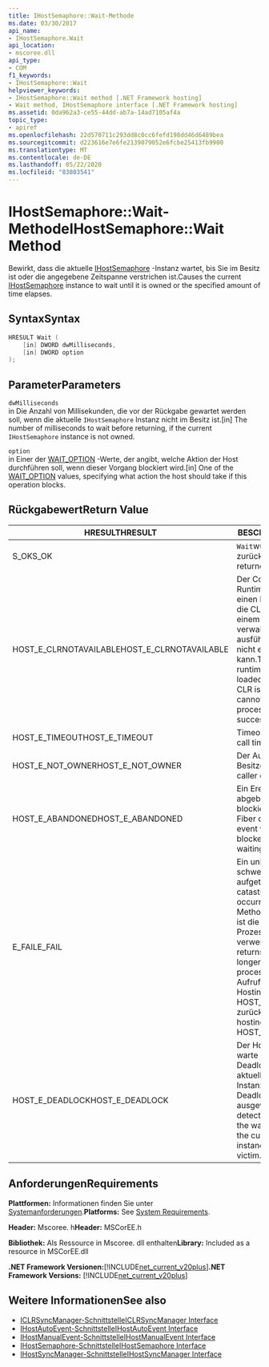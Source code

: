 ```yaml
---
title: IHostSemaphore::Wait-Methode
ms.date: 03/30/2017
api_name:
- IHostSemaphore.Wait
api_location:
- mscoree.dll
api_type:
- COM
f1_keywords:
- IHostSemaphore::Wait
helpviewer_keywords:
- IHostSemaphore::Wait method [.NET Framework hosting]
- Wait method, IHostSemaphore interface [.NET Framework hosting]
ms.assetid: 0da962a3-ce55-44dd-ab7a-14ad7105af4a
topic_type:
- apiref
ms.openlocfilehash: 22d570711c293dd8c0cc6fefd198dd46d6489bea
ms.sourcegitcommit: d223616e7e6fe2139079052e6fcbe25413fb9900
ms.translationtype: MT
ms.contentlocale: de-DE
ms.lasthandoff: 05/22/2020
ms.locfileid: "83803541"
---
```

# <a name="ihostsemaphorewait-method"></a><span data-ttu-id="e4473-102">IHostSemaphore::Wait-Methode</span><span class="sxs-lookup"><span data-stu-id="e4473-102">IHostSemaphore::Wait Method</span></span>
<span data-ttu-id="e4473-103">Bewirkt, dass die aktuelle [IHostSemaphore](ihostsemaphore-interface.md) -Instanz wartet, bis Sie im Besitz ist oder die angegebene Zeitspanne verstrichen ist.</span><span class="sxs-lookup"><span data-stu-id="e4473-103">Causes the current [IHostSemaphore](ihostsemaphore-interface.md) instance to wait until it is owned or the specified amount of time elapses.</span></span>  
  
## <a name="syntax"></a><span data-ttu-id="e4473-104">Syntax</span><span class="sxs-lookup"><span data-stu-id="e4473-104">Syntax</span></span>  
  
```cpp  
HRESULT Wait (  
    [in] DWORD dwMilliseconds,  
    [in] DWORD option  
);  
```  
  
## <a name="parameters"></a><span data-ttu-id="e4473-105">Parameter</span><span class="sxs-lookup"><span data-stu-id="e4473-105">Parameters</span></span>  
 `dwMilliseconds`  
 <span data-ttu-id="e4473-106">in Die Anzahl von Millisekunden, die vor der Rückgabe gewartet werden soll, wenn die aktuelle `IHostSemaphore` Instanz nicht im Besitz ist.</span><span class="sxs-lookup"><span data-stu-id="e4473-106">[in] The number of milliseconds to wait before returning, if the current `IHostSemaphore` instance is not owned.</span></span>  
  
 `option`  
 <span data-ttu-id="e4473-107">in Einer der [WAIT_OPTION](wait-option-enumeration.md) -Werte, der angibt, welche Aktion der Host durchführen soll, wenn dieser Vorgang blockiert wird.</span><span class="sxs-lookup"><span data-stu-id="e4473-107">[in] One of the [WAIT_OPTION](wait-option-enumeration.md) values, specifying what action the host should take if this operation blocks.</span></span>  
  
## <a name="return-value"></a><span data-ttu-id="e4473-108">Rückgabewert</span><span class="sxs-lookup"><span data-stu-id="e4473-108">Return Value</span></span>  
  
|<span data-ttu-id="e4473-109">HRESULT</span><span class="sxs-lookup"><span data-stu-id="e4473-109">HRESULT</span></span>|<span data-ttu-id="e4473-110">BESCHREIBUNG</span><span class="sxs-lookup"><span data-stu-id="e4473-110">Description</span></span>|  
|-------------|-----------------|  
|<span data-ttu-id="e4473-111">S_OK</span><span class="sxs-lookup"><span data-stu-id="e4473-111">S_OK</span></span>|<span data-ttu-id="e4473-112">`Wait`wurde erfolgreich zurückgegeben.</span><span class="sxs-lookup"><span data-stu-id="e4473-112">`Wait` returned successfully.</span></span>|  
|<span data-ttu-id="e4473-113">HOST_E_CLRNOTAVAILABLE</span><span class="sxs-lookup"><span data-stu-id="e4473-113">HOST_E_CLRNOTAVAILABLE</span></span>|<span data-ttu-id="e4473-114">Der Common Language Runtime (CLR) wurde nicht in einen Prozess geladen, oder die CLR befindet sich in einem Zustand, in dem Sie verwalteten Code nicht ausführen oder den-Befehl nicht erfolgreich verarbeiten kann.</span><span class="sxs-lookup"><span data-stu-id="e4473-114">The common language runtime (CLR) has not been loaded into a process, or the CLR is in a state in which it cannot run managed code or process the call successfully.</span></span>|  
|<span data-ttu-id="e4473-115">HOST_E_TIMEOUT</span><span class="sxs-lookup"><span data-stu-id="e4473-115">HOST_E_TIMEOUT</span></span>|<span data-ttu-id="e4473-116">Timeout des Aufrufes.</span><span class="sxs-lookup"><span data-stu-id="e4473-116">The call timed out.</span></span>|  
|<span data-ttu-id="e4473-117">HOST_E_NOT_OWNER</span><span class="sxs-lookup"><span data-stu-id="e4473-117">HOST_E_NOT_OWNER</span></span>|<span data-ttu-id="e4473-118">Der Aufrufer ist nicht Besitzer der Sperre.</span><span class="sxs-lookup"><span data-stu-id="e4473-118">The caller does not own the lock.</span></span>|  
|<span data-ttu-id="e4473-119">HOST_E_ABANDONED</span><span class="sxs-lookup"><span data-stu-id="e4473-119">HOST_E_ABANDONED</span></span>|<span data-ttu-id="e4473-120">Ein Ereignis wurde abgebrochen, während ein blockierter Thread oder eine Fiber darauf wartete.</span><span class="sxs-lookup"><span data-stu-id="e4473-120">An event was canceled while a blocked thread or fiber was waiting on it.</span></span>|  
|<span data-ttu-id="e4473-121">E_FAIL</span><span class="sxs-lookup"><span data-stu-id="e4473-121">E_FAIL</span></span>|<span data-ttu-id="e4473-122">Ein unbekannter schwerwiegender Fehler ist aufgetreten.</span><span class="sxs-lookup"><span data-stu-id="e4473-122">An unknown catastrophic failure occurred.</span></span> <span data-ttu-id="e4473-123">Wenn eine Methode E_FAIL zurückgibt, ist die CLR innerhalb des Prozesses nicht mehr verwendbar.</span><span class="sxs-lookup"><span data-stu-id="e4473-123">When a method returns E_FAIL, the CLR is no longer usable within the process.</span></span> <span data-ttu-id="e4473-124">Nachfolgende Aufrufe von Hostingmethoden geben HOST_E_CLRNOTAVAILABLE zurück.</span><span class="sxs-lookup"><span data-stu-id="e4473-124">Subsequent calls to hosting methods return HOST_E_CLRNOTAVAILABLE.</span></span>|  
|<span data-ttu-id="e4473-125">HOST_E_DEADLOCK</span><span class="sxs-lookup"><span data-stu-id="e4473-125">HOST_E_DEADLOCK</span></span>|<span data-ttu-id="e4473-126">Der Host hat während des warte Intervalls einen Deadlock erkannt, und die aktuelle `IHostSemaphore` Instanz wurde als Deadlockopfer ausgewählt.</span><span class="sxs-lookup"><span data-stu-id="e4473-126">The host detected a deadlock during the wait interval, and chose the current `IHostSemaphore` instance as a deadlock victim.</span></span>|  
  
## <a name="requirements"></a><span data-ttu-id="e4473-127">Anforderungen</span><span class="sxs-lookup"><span data-stu-id="e4473-127">Requirements</span></span>  
 <span data-ttu-id="e4473-128">**Plattformen:** Informationen finden Sie unter [Systemanforderungen](../../get-started/system-requirements.md).</span><span class="sxs-lookup"><span data-stu-id="e4473-128">**Platforms:** See [System Requirements](../../get-started/system-requirements.md).</span></span>  
  
 <span data-ttu-id="e4473-129">**Header:** Mscoree. h</span><span class="sxs-lookup"><span data-stu-id="e4473-129">**Header:** MSCorEE.h</span></span>  
  
 <span data-ttu-id="e4473-130">**Bibliothek:** Als Ressource in Mscoree. dll enthalten</span><span class="sxs-lookup"><span data-stu-id="e4473-130">**Library:** Included as a resource in MSCorEE.dll</span></span>  
  
 <span data-ttu-id="e4473-131">**.NET Framework Versionen:**[!INCLUDE[net_current_v20plus](../../../../includes/net-current-v20plus-md.md)]</span><span class="sxs-lookup"><span data-stu-id="e4473-131">**.NET Framework Versions:** [!INCLUDE[net_current_v20plus](../../../../includes/net-current-v20plus-md.md)]</span></span>  
  
## <a name="see-also"></a><span data-ttu-id="e4473-132">Weitere Informationen</span><span class="sxs-lookup"><span data-stu-id="e4473-132">See also</span></span>

- [<span data-ttu-id="e4473-133">ICLRSyncManager-Schnittstelle</span><span class="sxs-lookup"><span data-stu-id="e4473-133">ICLRSyncManager Interface</span></span>](iclrsyncmanager-interface.md)
- [<span data-ttu-id="e4473-134">IHostAutoEvent-Schnittstelle</span><span class="sxs-lookup"><span data-stu-id="e4473-134">IHostAutoEvent Interface</span></span>](ihostautoevent-interface.md)
- [<span data-ttu-id="e4473-135">IHostManualEvent-Schnittstelle</span><span class="sxs-lookup"><span data-stu-id="e4473-135">IHostManualEvent Interface</span></span>](ihostmanualevent-interface.md)
- [<span data-ttu-id="e4473-136">IHostSemaphore-Schnittstelle</span><span class="sxs-lookup"><span data-stu-id="e4473-136">IHostSemaphore Interface</span></span>](ihostsemaphore-interface.md)
- [<span data-ttu-id="e4473-137">IHostSyncManager-Schnittstelle</span><span class="sxs-lookup"><span data-stu-id="e4473-137">IHostSyncManager Interface</span></span>](ihostsyncmanager-interface.md)
